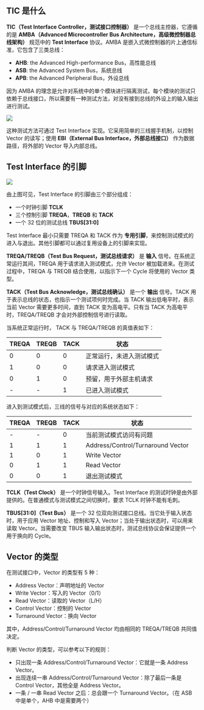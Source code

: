 ## TIC 是什么

**TIC（Test Interface Controller，测试接口控制器）** 是一个总线主控器，它遵循的是 **AMBA（Advanced Microcontroller Bus Architecture，高级微控制器总线架构）** 规范中的 **Test Interface** 协议。AMBA 是嵌入式微控制器的片上通信标准，它包含了三类总线：

- **AHB**: the Advanced High-performance Bus，高性能总线
- **ASB**: the Advanced System Bus，系统总线
- **APB**: the Advanced Peripheral Bus，外设总线

因为 AMBA 的理念是允许对系统中的单个模块进行隔离测试，每个模块的测试只依赖于总线接口，所以需要有一种测试方法，对没有接到总线的外设上的输入输出进行测试。

![](https://wiki-media-1253965369.cos.ap-guangzhou.myqcloud.com/img/202308262214877.png)

这种测试方法可通过 Test Interface 实现。它采用简单的三线握手机制，以控制 Vector 的读写；使用 **EBI（External Bus Interface，外部总线接口）** 作为数据路径，将外部的 Vector 导入内部总线。

## Test Interface 的引脚

![](https://wiki-media-1253965369.cos.ap-guangzhou.myqcloud.com/img/202308262225257.png)

由上图可见，Test Interface 的引脚由三个部分组成：

- 一个时钟引脚 **TCLK**
- 三个控制引脚 **TREQA**，**TREQB** 和 **TACK**
- 一个 32 位的测试总线 **TBUS[31:0]**

Test Interface 最小只需要 TREQA 和 TACK 作为 **专用引脚**，来控制测试模式的进入与退出。其他引脚都可以通过复用设备上的引脚来实现。

**TREQA/TREQB（Test Bus Request，测试总线请求）** 是 **输入** 信号。在系统正常运行其间，TREQA 用于请求进入测试模式，允许 Vector 被加载进来。在测试过程中，TREQA 与 TREQB 结合使用，以指示下一个 Cycle 将使用的 Vector 类型。

**TACK（Test Bus Acknowledge，测试总线确认）** 是一个 **输出** 信号。TACK 用于表示总线的状态，也指示一个测试项何时完成。当 TACK 输出低电平时，表示当前 Vector 需要更多时间，直到 TACK 变为高电平。只有当 TACK 为高电平时，TREQA/TREQB 才会对外部控制信号进行读取。

当系统正常运行时， TACK 与 TREQA/TREQB 的真值表如下：

| TREQA | TREQB | TACK | 状态                     |
| ----- | ----- | ---- | ------------------------ |
| 0     | 0     | 0    | 正常运行，未进入测试模式 |
| 1     | 0     | 0    | 请求进入测试模式         |
| 0     | 1     | 0    | 预留，用于外部主机请求   |
| -     | -     | 1    | 已进入测试模式           |

进入到测试模式后，三线的信号与对应的系统状态如下：

| TREQA | TREQB | TACK | 状态                              |
| ----- | ----- | ---- | --------------------------------- |
| -     | -     | 0    | 当前测试模式访问有问题            |
| 1     | 1     | 1    | Address/Control/Turnaround Vector |
| 1     | 0     | 1    | Write Vector                      |
| 0     | 1     | 1    | Read Vector                       |
| 0     | 0     | 1    | 退出测试模式                      |

**TCLK（Test Clock）** 是一个时钟信号输入。Test Interface 的测试时钟是由外部提供的。在普通模式与测试模式之间切换时，要求 TCLK 时钟不能有毛刺。

**TBUS[31:0]（Test Bus）** 是一个 32 位双向测试接口总线。当它处于输入状态时，用于应用 Vector 地址、控制和写入 Vector；当处于输出状态时，可以用来读取 Vector。当需要改变 TBUS 输入输出状态时，测试总线协议会保证提供一个用于换向的 Cycle。

## Vector 的类型

在测试接口中，Vector 的类型有 5 种：

- Address Vector：声明地址的 Vector
- Write Vector：写入的 Vector（0/1）
- Read Vector：读取的 Vector（L/H）
- Control Vector：控制的 Vector
- Turnaround Vector：换向 Vector

其中，Address/Control/Turnaround Vector 均由相同的 TREQA/TREQB 共同值决定。

判断 Vector 的类型，可以参考以下的规则：

- 只出现一条 Address/Control/Turnaround Vector：它就是一条 Address Vector。
- 出现连续一串 Address/Control/Turnaround Vector：除了最后一条是 Control Vector，其他全是 Address Vector。
- 一条 / 一串 Read Vector 之后：总会跟一个 Turnaround Vector。（在 ASB 中是单个，AHB 中是需要两个）
